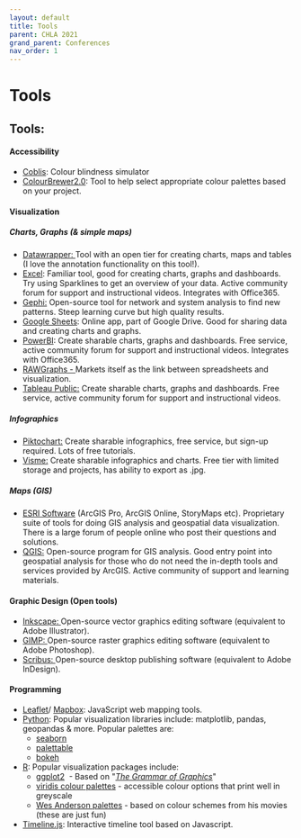 ```yaml
---
layout: default
title: Tools
parent: CHLA 2021
grand_parent: Conferences
nav_order: 1
---
```


# Tools

## Tools:  
<h4>Accessibility</h4>

<ul>
	<li><a href="https://www.color-blindness.com/coblis-color-blindness-simulator/" target="_self">Coblis</a>: Colour blindness simulator</li>
	<li><a href="http://colorbrewer2.org/#type=sequential&amp;scheme=BuGn&amp;n=3" target="_self">ColourBrewer2.0</a>: Tool to help select appropriate colour palettes based on your project.</li>
</ul>

<h4>Visualization</h4>

<h5>Charts, Graphs (&amp; simple maps)</h5>

<ul>
	<li><a href="https://www.datawrapper.de/">Datawrapper: </a>Tool with an open tier for creating charts, maps and tables (I love the annotation functionality on this tool!).</li>
	<li><a href="https://products.office.com/en-ca/excel" target="_self">Excel</a>: Familiar tool, good for creating charts, graphs and dashboards. Try using Sparklines to get an overview of your data. Active community forum for support and instructional videos. Integrates with Office365.</li>
	<li><a href="https://gephi.org/" target="_self">Gephi:</a> Open-source tool for network and system analysis to find new patterns. Steep learning curve but high quality results.</li>
	<li><a href="https://www.google.ca/sheets/about/" target="_self">Google Sheets</a>: Online app, part of Google Drive. Good for sharing data and creating charts and graphs.</li>
	<li><a href="https://powerbi.microsoft.com/en-us/" target="_self">PowerBI</a>: Create sharable charts, graphs and dashboards. Free service, active community forum for support and instructional videos. Integrates with Office365.</li>
	<li><a href="https://rawgraphs.io/">RAWGraphs - </a>Markets itself as the link between spreadsheets and visualization.</li>
	<li><a href="https://public.tableau.com/en-us/s/" target="_self">Tableau Public:</a> Create sharable charts, graphs and dashboards. Free service, active community forum for support and instructional videos.</li>
</ul>

<h5>Infographics</h5>

<ul>
	<li><a href="https://piktochart.com/" target="_self">Piktochart:</a> Create sharable infographics, free service, but sign-up required. Lots of free tutorials.</li>
	<li><a href="https://www.visme.co/" target="_self">Visme:</a> Create sharable infographics and charts. Free tier with limited storage and projects, has ability to export as .jpg.</li>
</ul>

<h5>Maps (GIS)</h5>

<ul>
	<li><a href="https://esri.ca/en" target="_self">ESRI Software</a> (ArcGIS Pro, ArcGIS Online, StoryMaps etc). Proprietary suite of tools for doing GIS analysis and geospatial data visualization.  There is a large forum of people online who post their questions and solutions.</li>
	<li><a href="https://www.qgis.org/en/site/" target="_self">QGIS:</a> Open-source program for GIS analysis. Good entry point into geospatial analysis for those who do not need the in-depth tools and services provided by ArcGIS. Active community of support and learning materials.</li>
</ul>

<h4>Graphic Design (Open tools)</h4>

<ul>
	<li><a href="https://inkscape.org/">Inkscape: </a>Open-source vector graphics editing software (equivalent to Adobe Illustrator).</li>
	<li><a href="https://www.gimp.org/">GIMP: </a>Open-source raster graphics editing software (equivalent to Adobe Photoshop).</li>
	<li><a href="https://www.scribus.net/">Scribus: </a>Open-source desktop publishing software (equivalent to Adobe InDesign).</li>
</ul>

<h4>Programming</h4>

<ul>
	<li><a href="https://leafletjs.com/" target="_self">Leaflet</a>/ <a href="https://www.mapbox.com/" target="_self">Mapbox</a>: JavaScript web mapping tools.</li>
	<li><a href="https://www.python.org/" target="_self">Python</a>: Popular visualization libraries include: matplotlib, pandas, geopandas &amp; more. Popular palettes are:
	<ul>
		<li><a href="https://seaborn.pydata.org/tutorial/color_palettes.html?highlight=color">seaborn</a></li>
		<li><a href="https://jiffyclub.github.io/palettable/">palettable</a></li>
		<li><a href="https://docs.bokeh.org/en/latest/docs/reference/palettes.html">bokeh</a></li>
	</ul>
	</li>
	<li><a href="https://cran.r-project.org/web/packages/available_packages_by_name.html" target="_self">R</a>: Popular visualization packages include:
	<ul>
		<li><a href="https://cran.r-project.org/web/packages/ggplot2/index.html">ggplot2</a>&nbsp; - Based on &quot;<em><a href="https://search.lib.umanitoba.ca/permalink/01UMB_INST/8b5fi9/alma99140593470001651">The Grammar of Graphics</a></em>&quot;</li>
		<li><a href="https://cran.r-project.org/web/packages/viridis/vignettes/intro-to-viridis.html">viridis colour palettes</a> - accessible colour options that print well in greyscale</li>
		<li><a href="https://github.com/karthik/wesanderson">Wes Anderson palettes</a> - based on colour schemes from his movies (these are just fun)</li>
	</ul>
	</li>
	<li><a href="https://timeline.knightlab.com/" target="_self">Timeline.js</a>: Interactive timeline tool based on Javascript.</li>
</ul>

